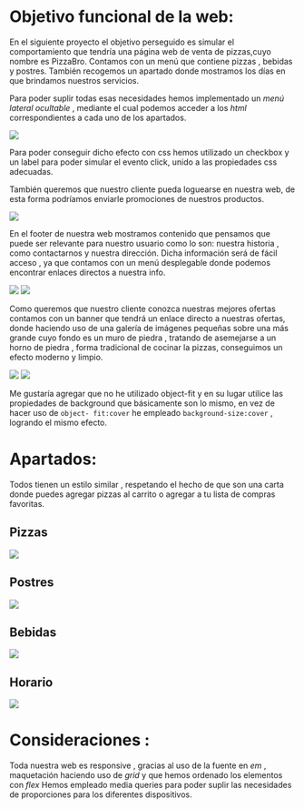 # Objetivo funcional de la web:

En el siguiente proyecto el objetivo perseguido es simular el comportamiento que tendría una página web de venta de pizzas,cuyo nombre es PizzaBro.
Contamos con un menú que contiene pizzas , bebidas y postres.
También  recogemos un apartado donde mostramos los días en que brindamos nuestros servicios.


Para poder suplir todas esas necesidades hemos implementado un *menú lateral ocultable* , mediante el cual podemos acceder a los *html* correspondientes a cada uno de los apartados.

![](capturas/1.png)

Para poder conseguir dicho efecto con css hemos utilizado un checkbox y un label para poder simular el evento click, unido a las propiedades css adecuadas.

También queremos que nuestro cliente pueda loguearse en nuestra web, de esta forma podríamos enviarle promociones de nuestros productos.

![](capturas/2.png)

En el footer de nuestra web mostramos contenido que pensamos que puede ser relevante para nuestro usuario como lo son: nuestra historia , como contactarnos y nuestra dirección.
Dicha información será de fácil acceso , ya que contamos con un menú desplegable donde podemos encontrar enlaces directos a nuestra info.

![](capturas/3.png)
![](capturas/4.png)

Como queremos que nuestro cliente conozca nuestras mejores ofertas contamos con un banner que tendrá un enlace directo a nuestras ofertas, donde haciendo uso de una galería de imágenes pequeñas sobre una más grande cuyo fondo es un muro de piedra , tratando de  asemejarse a un horno de piedra , forma tradicional de cocinar la pizzas, conseguimos un efecto moderno y limpio.

![](capturas/5.png)
![](capturas/6.png)

Me gustaría agregar que no he utilizado object-fit y en su lugar utilice las propiedades de background que básicamente son lo mismo, en vez de hacer uso de ```object- fit:cover``` he empleado ```background-size:cover``` , logrando el mismo efecto.

# Apartados:

Todos tienen un estilo similar , respetando el hecho de que son una carta donde puedes agregar pizzas al carrito o agregar a tu lista de compras favoritas.

## Pizzas

![](capturas/7.png)

## Postres
![](capturas/8.png)

## Bebidas
![](capturas/9.png)

## Horario
![](capturas/10.png)

# Consideraciones : 
Toda nuestra web es responsive , gracias al uso de la fuente en *em* , maquetación haciendo uso de *grid* y que hemos ordenado los elementos con *flex*
Hemos empleado media queries para poder suplir las necesidades de proporciones para los diferentes dispositivos.

